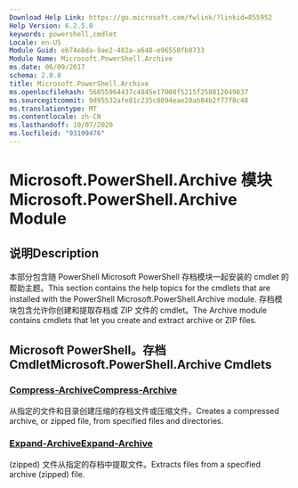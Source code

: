 ```yaml
---
Download Help Link: https://go.microsoft.com/fwlink/?linkid=855952
Help Version: 6.2.5.0
keywords: powershell,cmdlet
Locale: en-US
Module Guid: eb74e8da-9ae2-482a-a648-e96550fb8733
Module Name: Microsoft.PowerShell.Archive
ms.date: 06/09/2017
schema: 2.0.0
title: Microsoft.PowerShell.Archive
ms.openlocfilehash: 56055964437c4845e17008f5215f258812049837
ms.sourcegitcommit: 9d95532afe81c235c8094eae28ab84b2f77f8c48
ms.translationtype: MT
ms.contentlocale: zh-CN
ms.lasthandoff: 10/07/2020
ms.locfileid: "93199476"
---
```

# <span data-ttu-id="f814e-103">Microsoft.PowerShell.Archive 模块</span><span class="sxs-lookup"><span data-stu-id="f814e-103">Microsoft.PowerShell.Archive Module</span></span>

## <span data-ttu-id="f814e-104">说明</span><span class="sxs-lookup"><span data-stu-id="f814e-104">Description</span></span>

<span data-ttu-id="f814e-105">本部分包含随 PowerShell Microsoft PowerShell 存档模块一起安装的 cmdlet 的帮助主题。</span><span class="sxs-lookup"><span data-stu-id="f814e-105">This section contains the help topics for the cmdlets that are installed with the PowerShell Microsoft.PowerShell.Archive module.</span></span> <span data-ttu-id="f814e-106">存档模块包含允许你创建和提取存档或 ZIP 文件的 cmdlet。</span><span class="sxs-lookup"><span data-stu-id="f814e-106">The Archive module contains cmdlets that let you create and extract archive or ZIP files.</span></span>

## <span data-ttu-id="f814e-107">Microsoft PowerShell。存档 Cmdlet</span><span class="sxs-lookup"><span data-stu-id="f814e-107">Microsoft.PowerShell.Archive Cmdlets</span></span>

### [<span data-ttu-id="f814e-108">Compress-Archive</span><span class="sxs-lookup"><span data-stu-id="f814e-108">Compress-Archive</span></span>](Compress-Archive.md)
<span data-ttu-id="f814e-109">从指定的文件和目录创建压缩的存档文件或压缩文件。</span><span class="sxs-lookup"><span data-stu-id="f814e-109">Creates a compressed archive, or zipped file, from specified files and directories.</span></span>

### [<span data-ttu-id="f814e-110">Expand-Archive</span><span class="sxs-lookup"><span data-stu-id="f814e-110">Expand-Archive</span></span>](Expand-Archive.md)
<span data-ttu-id="f814e-111"> (zipped) 文件从指定的存档中提取文件。</span><span class="sxs-lookup"><span data-stu-id="f814e-111">Extracts files from a specified archive (zipped) file.</span></span>
